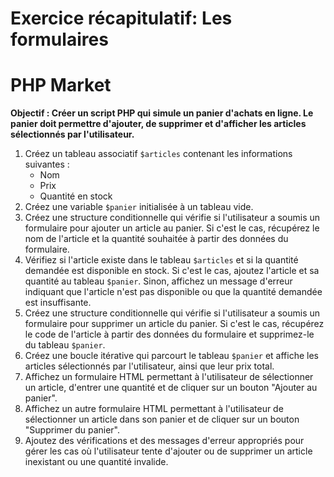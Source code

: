 # Exercice récapitulatif: Les formulaires

# PHP Market

**Objectif : Créer un script PHP qui simule un panier d'achats en ligne. Le panier doit permettre d'ajouter, de supprimer et d'afficher les articles sélectionnés par l'utilisateur.**

1. Créez un tableau associatif `$articles` contenant les informations suivantes :
    - Nom 
    - Prix
    - Quantité en stock
2. Créez une variable `$panier` initialisée à un tableau vide.
3. Créez une structure conditionnelle qui vérifie si l'utilisateur a soumis un formulaire pour ajouter un article au panier. Si c'est le cas, récupérez le nom de l'article et la quantité souhaitée à partir des données du formulaire.
4. Vérifiez si l'article existe dans le tableau `$articles` et si la quantité demandée est disponible en stock. Si c'est le cas, ajoutez l'article et sa quantité au tableau `$panier`. Sinon, affichez un message d'erreur indiquant que l'article n'est pas disponible ou que la quantité demandée est insuffisante.
5. Créez une structure conditionnelle qui vérifie si l'utilisateur a soumis un formulaire pour supprimer un article du panier. Si c'est le cas, récupérez le code de l'article à partir des données du formulaire et supprimez-le du tableau `$panier`.
6. Créez une boucle itérative qui parcourt le tableau `$panier` et affiche les articles sélectionnés par l'utilisateur, ainsi que leur prix total.
7. Affichez un formulaire HTML permettant à l'utilisateur de sélectionner un article, d'entrer une quantité et de cliquer sur un bouton "Ajouter au panier".
8. Affichez un autre formulaire HTML permettant à l'utilisateur de sélectionner un article dans son panier et de cliquer sur un bouton "Supprimer du panier".
9. Ajoutez des vérifications et des messages d'erreur appropriés pour gérer les cas où l'utilisateur tente d'ajouter ou de supprimer un article inexistant ou une quantité invalide.